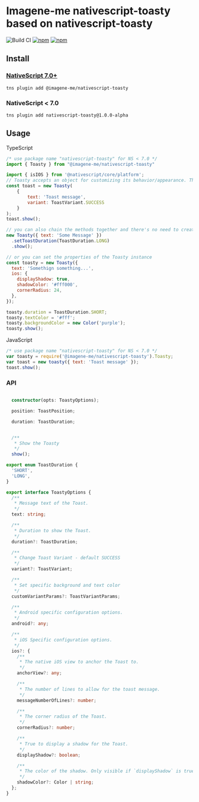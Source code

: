 # Imagene-me nativescript-toasty based on nativescript-toasty

![Build CI](https://github.com/triniwiz/nativescript-toasty/workflows/Build%20CI/badge.svg)
[![npm](https://img.shields.io/npm/v/nativescript-toasty.svg)](https://www.npmjs.com/package/nativescript-toasty)
[![npm](https://img.shields.io/npm/dt/nativescript-toasty.svg?label=npm%20downloads)](https://www.npmjs.com/package/nativescript-toasty)

## Install

### [NativeScript 7.0+](https://github.com/imagene-me/ns-plugins)

`tns plugin add @imagene-me/nativescript-toasty`

### NativeScript < 7.0

`tns plugin add nativescript-toasty@1.0.0-alpha`

## Usage

TypeScript

```js
/* use package name "nativescript-toasty" for NS < 7.0 */
import { Toasty } from "@imagene-me/nativescript-toasty"

import { isIOS } from '@nativescript/core/platform';
// Toasty accepts an object for customizing its behavior/appearance. The only REQUIRED value is `text` which is the message for the toast.
const toast = new Toasty(
    {
        text: 'Toast message',
        variant: ToastVariant.SUCCESS
    }
);
toast.show();

// you can also chain the methods together and there's no need to create a reference to the Toasty instance with this approach
new Toasty({ text: 'Some Message' })
  .setToastDuration(ToastDuration.LONG)
  .show();

// or you can set the properties of the Toasty instance
const toasty = new Toasty({
  text: 'Somethign something...',
  ios: {
    displayShadow: true,
    shadowColor: '#fff000',
    cornerRadius: 24,
  },
});

toasty.duration = ToastDuration.SHORT;
toasty.textColor = '#fff';
toasty.backgroundColor = new Color('purple');
toasty.show();
```

JavaScript

```js
/* use package name "nativescript-toasty" for NS < 7.0 */
var toasty = require('@imagene-me/nativescript-toasty').Toasty;
var toast = new toasty({ text: 'Toast message' });
toast.show();
```

### API

```typescript

  constructor(opts: ToastyOptions);

  position: ToastPosition;

  duration: ToastDuration;


  /**
   * Show the Toasty
   */
  show();

```

```typescript
export enum ToastDuration {
  'SHORT',
  'LONG',
}

export interface ToastyOptions {
  /**
   * Message text of the Toast.
   */
  text: string;

  /**
   * Duration to show the Toast.
   */
  duration?: ToastDuration;

  /**
   * Change Toast Variant - default SUCCESS
   */
  variant?: ToastVariant;

  /**
   * Set specific background and text color
   */
  customVariantParams?: ToastVariantParams;

  /**
   * Android specific configuration options.
   */
  android?: any;

  /**
   * iOS Specific configuration options.
   */
  ios?: {
    /**
     * The native iOS view to anchor the Toast to.
     */
    anchorView?: any;

    /**
     * The number of lines to allow for the toast message.
     */
    messageNumberOfLines?: number;

    /**
     * The corner radius of the Toast.
     */
    cornerRadius?: number;

    /**
     * True to display a shadow for the Toast.
     */
    displayShadow?: boolean;

    /**
     * The color of the shadow. Only visible if `displayShadow` is true.
     */
    shadowColor?: Color | string;
  };
}
```
